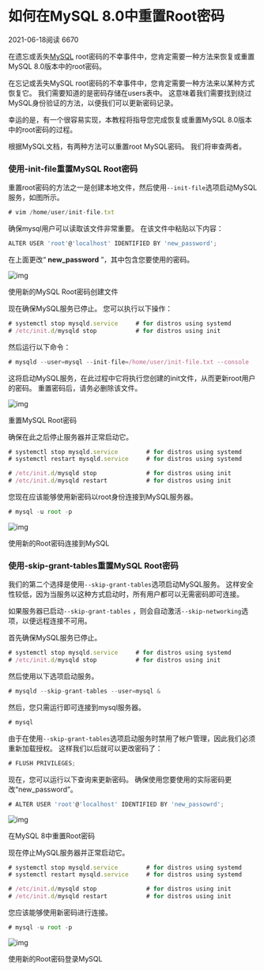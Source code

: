 # 如何在MySQL 8.0中重置Root密码

2021-06-18阅读 6670

在遗忘或丢失[MySQL](https://cloud.tencent.com/product/cdb?from=10680) root密码的不幸事件中，您肯定需要一种方法来恢复或重置MySQL 8.0版本中的root密码。

在忘记或丢失MySQL root密码的不幸事件中，您肯定需要一种方法来以某种方式恢复它。 我们需要知道的是密码存储在users表中。 这意味着我们需要找到绕过MySQL身份验证的方法，以便我们可以更新密码记录。

幸运的是，有一个很容易实现，本教程将指导您完成恢复或重置MySQL 8.0版本中的root密码的过程。

根据MySQL文档，有两种方法可以重置root MySQL密码。 我们将审查两者。

### 使用-init-file重置MySQL Root密码

重置root密码的方法之一是创建本地文件，然后使用`--init-file`选项启动MySQL服务，如图所示。

```javascript
# vim /home/user/init-file.txt
```

确保mysql用户可以读取该文件非常重要。 在该文件中粘贴以下内容：

```javascript
ALTER USER 'root'@'localhost' IDENTIFIED BY 'new_password';
```

在上面更改“ **new_password** ”，其中包含您要使用的密码。

![img](https://ask.qcloudimg.com/http-save/2323866/9nxn29obvw.png?imageView2/2/w/1620)

使用新的MySQL Root密码创建文件

现在确保MySQL服务已停止。 您可以执行以下操作：

```javascript
# systemctl stop mysqld.service     # for distros using systemd 
# /etc/init.d/mysqld stop           # for distros using init
```

然后运行以下命令：

```javascript
# mysqld --user=mysql --init-file=/home/user/init-file.txt --console
```

这将启动MySQL服务，在此过程中它将执行您创建的init文件，从而更新root用户的密码。 重置密码后，请务必删除该文件。

![img](https://ask.qcloudimg.com/http-save/2323866/55kajumqpa.png?imageView2/2/w/1620)

重置MySQL Root密码

确保在此之后停止服务器并正常启动它。

```javascript
# systemctl stop mysqld.service        # for distros using systemd 
# systemctl restart mysqld.service     # for distros using systemd 

# /etc/init.d/mysqld stop              # for distros using init
# /etc/init.d/mysqld restart           # for distros using init
```

您现在应该能够使用新密码以root身份连接到MySQL服务器。

```javascript
# mysql -u root -p
```

![img](https://ask.qcloudimg.com/http-save/2323866/qfhtecuz1r.png?imageView2/2/w/1620)

使用新的Root密码连接到MySQL

### 使用-skip-grant-tables重置MySQL Root密码

我们的第二个选择是使用`--skip-grant-tables`选项启动MySQL服务。 这样安全性较低，因为当服务以这种方式启动时，所有用户都可以无需密码即可连接。

如果服务器已启动`--skip-grant-tables` ，则会自动激活`--skip-networking`选项，以便远程连接不可用。

首先确保MySQL服务已停止。

```javascript
# systemctl stop mysqld.service     # for distros using systemd 
# /etc/init.d/mysqld stop           # for distros using init
```

然后使用以下选项启动服务。

```javascript
# mysqld --skip-grant-tables --user=mysql &
```

然后，您只需运行即可连接到mysql服务器。

```javascript
# mysql
```

由于在使用`--skip-grant-tables`选项启动服务时禁用了帐户管理，因此我们必须重新加载授权。 这样我们以后就可以更改密码了：

```javascript
# FLUSH PRIVILEGES;
```

现在，您可以运行以下查询来更新密码。 确保使用您要使用的实际密码更改“new_password”。

```javascript
# ALTER USER 'root'@'localhost' IDENTIFIED BY 'new_passowrd';
```

![img](https://ask.qcloudimg.com/http-save/2323866/1k36qfjajj.png?imageView2/2/w/1620)

在MySQL 8中重置Root密码

现在停止MySQL服务器并正常启动它。

```javascript
# systemctl stop mysqld.service        # for distros using systemd 
# systemctl restart mysqld.service     # for distros using systemd 

# /etc/init.d/mysqld stop              # for distros using init
# /etc/init.d/mysqld restart           # for distros using init
```

您应该能够使用新密码进行连接。

```javascript
# mysql -u root -p
```

![img](https://ask.qcloudimg.com/http-save/2323866/tcp5f8mwy1.png?imageView2/2/w/1620)

使用新的Root密码登录MySQL